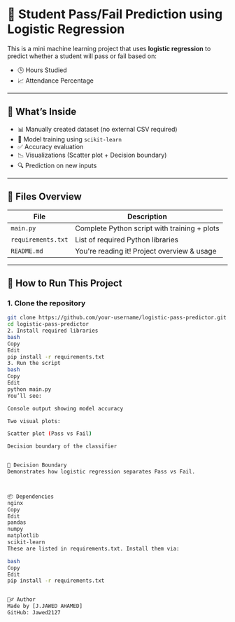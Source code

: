 # 🎯 Student Pass/Fail Prediction using Logistic Regression

This is a mini machine learning project that uses **logistic regression** to predict whether a student will pass or fail based on:

- 🕒 Hours Studied  
- 📈 Attendance Percentage

---

## 🧠 What’s Inside

- 📊 Manually created dataset (no external CSV required)
- 🧪 Model training using `scikit-learn`
- ✅ Accuracy evaluation
- 📉 Visualizations (Scatter plot + Decision boundary)
- 🔍 Prediction on new inputs

---

## 📂 Files Overview

| File             | Description                                 |
|------------------|---------------------------------------------|
| `main.py`        | Complete Python script with training + plots |
| `requirements.txt` | List of required Python libraries          |
| `README.md`      | You're reading it! Project overview & usage |

---

## 🚀 How to Run This Project

### 1. Clone the repository

```bash
git clone https://github.com/your-username/logistic-pass-predictor.git
cd logistic-pass-predictor
2. Install required libraries
bash
Copy
Edit
pip install -r requirements.txt
3. Run the script
bash
Copy
Edit
python main.py
You’ll see:

Console output showing model accuracy

Two visual plots:

Scatter plot (Pass vs Fail)

Decision boundary of the classifier


🧭 Decision Boundary
Demonstrates how logistic regression separates Pass vs Fail.



📦 Dependencies
nginx
Copy
Edit
pandas
numpy
matplotlib
scikit-learn
These are listed in requirements.txt. Install them via:

bash
Copy
Edit
pip install -r requirements.txt


🙋‍♂️ Author
Made by [J.JAWED AHAMED]
GitHub: Jawed2127
